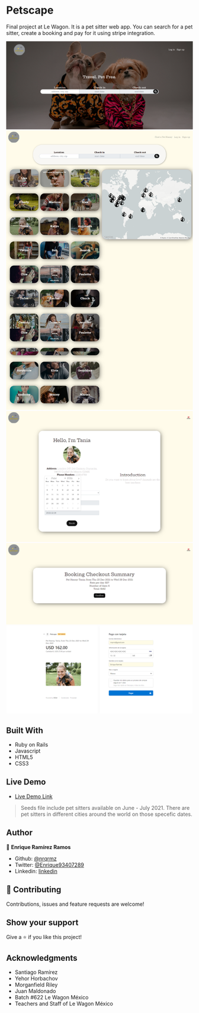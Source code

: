 # Petscape

Final project at Le Wagon. It is a pet sitter web app. You can search for a pet sitter, create a booking and pay for it using stripe integration.

![screenshot](app/assets/images/petscape1.png)
![screenshot](app/assets/images/petscape2.png)
![screenshot](app/assets/images/petscape3.png)
![screenshot](app/assets/images/petscape4.png)
![screenshot](app/assets/images/petscape5.png)

## Built With

- Ruby on Rails
- Javascript
- HTML5
- CSS3

## Live Demo

- [Live Demo Link](http://www.petscape.club/)
> Seeds file include pet sitters available on June - July 2021. There are pet sitters in different cities around the world on those specefic dates.

## Author

👤 **Enrique Ramírez Ramos**

- Github: [@nrqrmz]( https://github.com/nrqrmz)
- Twitter: [@Enrique93407289 ](https://twitter.com/Enrique93407289)
- Linkedin: [linkedin](https://www.linkedin.com/in/enrique-ramirez-6157b11aa/)

## 🤝 Contributing

Contributions, issues and feature requests are welcome!

## Show your support

Give a ⭐️ if you like this project!

## Acknowledgments

- Santiago Ramírez
- Yehor Horbachov
- Morganfield Riley
- Juan Maldonado
- Batch #622 Le Wagon México
- Teachers and Staff of Le Wagon México
